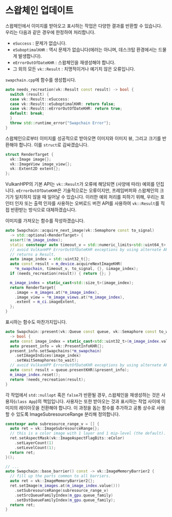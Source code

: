 # 스왑체인 업데이트

스왑체인에서 이미지를 받아오고 표시하는 작업은 다양한 결과를 반환할 수 있습니다. 우리는 다음과 같은 경우에 한정하여 처리합니다.

- `eSuccess` : 문제가 없습니다.
- `eSuboptimalKHR` : 역시 문제가 없습니다(에러는 아니며, 데스크탑 환경에서는 드물게 발생합니다).
- `eErrorOutOfDateKHR` : 스왑체인을 재생성해야 합니다.
- 그 외의 모든 `vk::Result` : 치명적이거나 예기치 않은 오류입니다.

`swapchain.cpp`에 함수를 생성합시다.

```cpp
auto needs_recreation(vk::Result const result) -> bool {
  switch (result) {
  case vk::Result::eSuccess:
  case vk::Result::eSuboptimalKHR: return false;
  case vk::Result::eErrorOutOfDateKHR: return true;
  default: break;
  }
  throw std::runtime_error{"Swapchain Error"};
}
```

스왑체인으로부터 이미지를 성공적으로 받아오면 이미지와 이미지 뷰, 그리고 크기를 반환해야 합니다. 이를 `struct`로 감싸겠습니다.

```cpp
struct RenderTarget {
  vk::Image image{};
  vk::ImageView image_view{};
  vk::Extent2D extent{};
};
```

VulkanHPP의 기본 API는 `vk::Result`가 오류에 해당되면 (사양에 따라) 예외를 던집니다. `eErrorOutOfDateKHR`은 기술적으로는 오류이지만, 프레임버퍼와 스왑체인의 크기가 일치하지 않을 때 일어날 수 있습니다. 이러한 예외 처리를 피하기 위해, 우리는 포인터 인자 또는 출력 인자를 사용하는 오버로드 버전 API를 사용하여 `vk::Result`를 직접 반환받는 방식으로 대체하겠습니다.

이미지를 가져오는 함수를 작성하겠습니다.

```cpp
auto Swapchain::acquire_next_image(vk::Semaphore const to_signal)
  -> std::optional<RenderTarget> {
  assert(!m_image_index);
  static constexpr auto timeout_v = std::numeric_limits<std::uint64_t>::max();
  // avoid VulkanHPP ErrorOutOfDateKHR exceptions by using alternate API that
  // returns a Result.
  auto image_index = std::uint32_t{};
  auto const result = m_device.acquireNextImageKHR(
    *m_swapchain, timeout_v, to_signal, {}, &image_index);
  if (needs_recreation(result)) { return {}; }

  m_image_index = static_cast<std::size_t>(image_index);
  return RenderTarget{
    .image = m_images.at(*m_image_index),
    .image_view = *m_image_views.at(*m_image_index),
    .extent = m_ci.imageExtent,
  };
}
```

표시하는 함수도 마찬가지입니다.

```cpp
auto Swapchain::present(vk::Queue const queue, vk::Semaphore const to_wait)
  -> bool {
  auto const image_index = static_cast<std::uint32_t>(m_image_index.value());
  auto present_info = vk::PresentInfoKHR{};
  present_info.setSwapchains(*m_swapchain)
    .setImageIndices(image_index)
    .setWaitSemaphores(to_wait);
  // avoid VulkanHPP ErrorOutOfDateKHR exceptions by using alternate API.
  auto const result = queue.presentKHR(&present_info);
  m_image_index.reset();
  return !needs_recreation(result);
}
```

각 작업에서 `std::nullopt` 혹은 `false`가 반환될 경우, 스왑체인을 재생성하는 것은 사용자(`class App`)의 책임입니다. 사용자는 또한 받아오는 것과 표시하는 작업 사이에 이미지의 레이아웃을 전환해야 합니다. 이 과정을 돕는 함수를 추가하고 공통 상수로 사용할 수 있도록 ImageSubresourceRange 분리해 정의합니다.

```cpp
constexpr auto subresource_range_v = [] {
  auto ret = vk::ImageSubresourceRange{};
  // this is a color image with 1 layer and 1 mip-level (the default).
  ret.setAspectMask(vk::ImageAspectFlagBits::eColor)
    .setLayerCount(1)
    .setLevelCount(1);
  return ret;
}();

// ...
auto Swapchain::base_barrier() const -> vk::ImageMemoryBarrier2 {
  // fill up the parts common to all barriers.
  auto ret = vk::ImageMemoryBarrier2{};
  ret.setImage(m_images.at(m_image_index.value()))
    .setSubresourceRange(subresource_range_v)
    .setSrcQueueFamilyIndex(m_gpu.queue_family)
    .setDstQueueFamilyIndex(m_gpu.queue_family);
  return ret;
}
```

